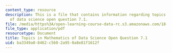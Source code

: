 ```yaml
---
content_type: resource
description: This is a file that contains information regarding topics in mathematics
  of data science open question 7.1.
file: /media/https%3A/open-learning-course-data-rc.s3.amazonaws.com/18-s096-topics-in-mathematics-of-data-science-fall-2015/ba3349a08462c5602a950a8e81f1612f_MIT18_S096F15_Open7.1.pdf
file_type: application/pdf
resourcetype: Document
title: Topics in Mathematics of Data Science Open Question 7.1
uid: ba3349a0-8462-c560-2a95-0a8e81f1612f
---
```

